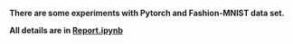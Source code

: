 __There are some experiments with Pytorch and  Fashion-MNIST data set.__

__All details are in [Report.ipynb](Report.ipynb)__

